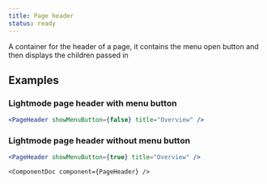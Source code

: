 ```yaml
---
title: Page header
status: ready
---
```


A container for the header of a page, it contains the menu open button and then displays the children passed in

## Examples

### Lightmode page header with menu button
```.jsx
<PageHeader showMenuButton={false} title="Overview" />
```


### Lightmode page header without menu button
```.jsx
<PageHeader showMenuButton={true} title="Overview" />
```

```!jsx
<ComponentDoc component={PageHeader} />
```
